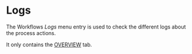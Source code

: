 # Logs

The Workflows *Logs* menu entry is used to check the different logs about the process actions.

It only contains the [OVERVIEW](06a_Logs.md) tab.
